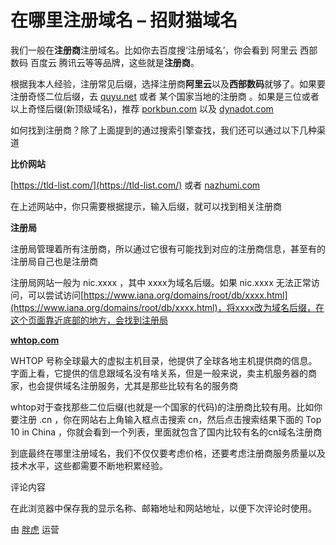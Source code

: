 # 在哪里注册域名 – 招财猫域名

我们一般在**注册商**注册域名。比如你去百度搜‘注册域名’，你会看到 阿里云 西部数码 百度云 腾讯云等等品牌，这些就是**注册商**。

根据我本人经验，注册常见后缀，选择注册商**阿里云**以及**西部数码**就够了。如果要注册奇怪二位后缀，去 [quyu.net](http://quyu.net/) 或者 某个国家当地的注册商 。如果是三位或者以上奇怪后缀(新顶级域名)，推荐 [porkbun.com](http://porkbun.com/) 以及 [dynadot.com](http://dynadot.com/)

如何找到注册商？除了上面提到的通过搜索引擎查找，我们还可以通过以下几种渠道

**比价网站**

[](https://tld-list.com/)[https://tld-list.com/](https://tld-list.com/) 或者 [nazhumi.com](https://www.nazhumi.com/)

在上述网站中，你只需要根据提示，输入后缀，就可以找到相关注册商

**注册局**

注册局管理着所有注册商，所以通过它很有可能找到对应的注册商信息，甚至有的注册局自己也是注册商

注册局网站一般为 nic.xxxx ，其中 xxxx为域名后缀。如果 nic.xxxx 无法正常访问，可以尝试访问[](https://www.iana.org/domains/root/db/xxxx.html)[https://www.iana.org/domains/root/db/xxxx.html](https://www.iana.org/domains/root/db/xxxx.html)，将xxxx改为域名后缀，在这个页面靠近底部的地方，会找到注册局

**[whtop.com](http://whtop.com/)**

WHTOP 号称全球最大的虚拟主机目录，他提供了全球各地主机提供商的信息。字面上看，它提供的信息跟域名没有啥关系，但是一般来说，卖主机服务器的商家，也会提供域名注册服务，尤其是那些比较有名的服务商

whtop对于查找那些二位后缀(也就是一个国家的代码)的注册商比较有用。比如你要注册 .cn ，你在网站右上角输入框点击搜索 cn，然后点击搜索结果下面的 Top 10 in China ，你就会看到一个列表，里面就包含了国内比较有名的cn域名注册商

到底最终在哪里注册域名，我们不仅仅要考虑价格，还要考虑注册商服务质量以及技术水平，这些都需要不断地积累经验。

评论内容

在此浏览器中保存我的显示名称、邮箱地址和网站地址，以便下次评论时使用。

由 [胖虎](https://miao.win/where-to-register-domains/#) 运营